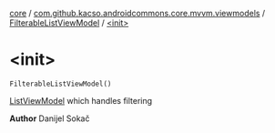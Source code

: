 [core](../../index.md) / [com.github.kacso.androidcommons.core.mvvm.viewmodels](../index.md) / [FilterableListViewModel](index.md) / [&lt;init&gt;](.)

# &lt;init&gt;

`FilterableListViewModel()`

[ListViewModel](../-list-view-model/index.md) which handles filtering

**Author**
Danijel Sokač

